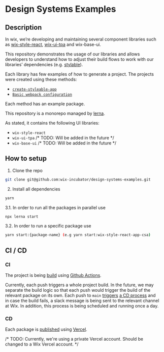 # Design Systems Examples

## Description
In wix, we’re developing and maintaining several component libraries such as [wix-style-react](https://www.wix-style-react.com), [wix-ui-tpa](https://www.wix-pages.com/wix-ui-tpa) and wix-base-ui. 

This repository demonstrates the usage of our libraries and allows developers to understand how to adjust their build flows to work with our libraries’ dependencies (e.g. [stylable](https://stylable.io/)).

Each library has few examples of how to generate a project. The projects were created using these methods:

* [`create-styleable-app`](https://stylable.io/docs/getting-started/install-configure/)
* [`Basic webpack configuration`](https://webpack.js.org/guides/getting-started/)

Each method has an example package.

This repository is a monorepo managed by [lerna](https://github.com/lerna/lerna). 

As stated, it contains the following UI libraries:

* `wix-style-react`
* `wix-ui-tpa` /* TODO: Will be added in the future */
* `wix-base-ui` /* TODO: Will be added in the future */

## How to setup

1. Clone the repo

```bash
git clone git@github.com:wix-incubator/design-systems-examples.git
```

2. Install all dependencies

```bash
yarn
```

3.1. In order to run all the packages in parallel use

```bash
npx lerna start
```

3.2. In order to run a specific package use

```bash
yarn start:{package-name} (e.g yarn start:wix-style-react-app-csa)
```

## CI / CD

### CI
The project is being [build](https://github.com/wix-incubator/design-systems-examples/blob/main/.github/workflows/build.yml) using [Github Actions](https://docs.github.com/en/actions). 

Currently, each push triggers a whole project build. 
In the future, we may separate the build logic so that each push would trigger the build of the relevant package on its own.
Each push to `main` [triggers](https://github.com/wix-incubator/design-systems-examples/blob/main/.github/workflows/publish.yml) [a CD process](###CD) and in case the build fails, a slack message is being sent to the relevant channel at Wix. 
In addition, this process is being scheduled and running once a day.

### CD 
Each package is [published](https://github.com/wix-incubator/design-systems-examples/blob/main/.github/workflows/publish.yml) using [Vercel](https://vercel.com).


/* TODO: Currently, we're using  a private Vercel account. Should be changed to a Wix Vercel account. */